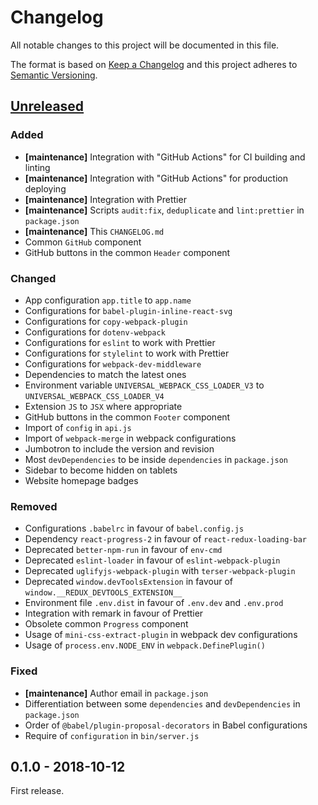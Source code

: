 # Changelog

All notable changes to this project will be documented in this file.

The format is based on [Keep a Changelog](http://keepachangelog.com/en/1.0.0/)
and this project adheres to [Semantic Versioning](http://semver.org/spec/v2.0.0.html).

## [Unreleased][]

### Added

- **[maintenance]** Integration with "GitHub Actions" for CI building and linting
- **[maintenance]** Integration with "GitHub Actions" for production deploying
- **[maintenance]** Integration with Prettier
- **[maintenance]** Scripts `audit:fix`, `deduplicate` and `lint:prettier` in `package.json`
- **[maintenance]** This `CHANGELOG.md`
- Common `GitHub` component
- GitHub buttons in the common `Header` component

### Changed

- App configuration `app.title` to `app.name`
- Configurations for `babel-plugin-inline-react-svg`
- Configurations for `copy-webpack-plugin`
- Configurations for `dotenv-webpack`
- Configurations for `eslint` to work with Prettier
- Configurations for `stylelint` to work with Prettier
- Configurations for `webpack-dev-middleware`
- Dependencies to match the latest ones
- Environment variable `UNIVERSAL_WEBPACK_CSS_LOADER_V3` to `UNIVERSAL_WEBPACK_CSS_LOADER_V4`
- Extension `JS` to `JSX` where appropriate
- GitHub buttons in the common `Footer` component
- Import of `config` in `api.js`
- Import of `webpack-merge` in webpack configurations
- Jumbotron to include the version and revision
- Most `devDependencies` to be inside `dependencies` in `package.json`
- Sidebar to become hidden on tablets
- Website homepage badges

### Removed

- Configurations `.babelrc` in favour of `babel.config.js`
- Dependency `react-progress-2` in favour of `react-redux-loading-bar`
- Deprecated `better-npm-run` in favour of `env-cmd`
- Deprecated `eslint-loader` in favour of `eslint-webpack-plugin`
- Deprecated `uglifyjs-webpack-plugin` with `terser-webpack-plugin`
- Deprecated `window.devToolsExtension` in favour of `window.__REDUX_DEVTOOLS_EXTENSION__`
- Environment file `.env.dist` in favour of `.env.dev` and `.env.prod`
- Integration with remark in favour of Prettier
- Obsolete common `Progress` component
- Usage of `mini-css-extract-plugin` in webpack dev configurations
- Usage of `process.env.NODE_ENV` in `webpack.DefinePlugin()`

### Fixed

- **[maintenance]** Author email in `package.json`
- Differentiation between some `dependencies` and `devDependencies` in `package.json`
- Order of `@babel/plugin-proposal-decorators` in Babel configurations
- Require of `configuration` in `bin/server.js`

## 0.1.0 - 2018-10-12

First release.

[unreleased]: https://github.com/victorpopkov/universal-redux/compare/v0.1.0...HEAD
